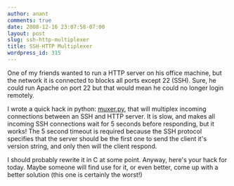 ```yaml
---
author: anant
comments: true
date: 2008-12-16 23:07:58-07:00
layout: post
slug: ssh-http-multiplexer
title: SSH-HTTP Multiplexer
wordpress_id: 315
---
```


One of my friends wanted to run a HTTP server on his office machine, but the network it is connected to blocks all ports except 22 (SSH). Sure, he could run Apache on port 22 but that would mean he could no longer login remotely.

I wrote a quick hack in python: [muxer.py](http://proness.kix.in/misc/muxer.py), that will multiplex incoming connections between an SSH and HTTP server. It is slow, and makes all incoming SSH connections wait for 5 seconds before responding, but it works! The 5 second timeout is required because the SSH protocol specifies that the server should be the first one to send the client it's version string, and only then will the client respond.

I should probably rewrite it in C at some point. Anyway, here's your hack for today. Maybe someone will find use for it, or even better, come up with a better solution (this one is certainly the worst!)
